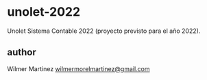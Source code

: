 # unolet-2022
Unolet Sistema Contable 2022 (proyecto previsto para el año 2022).

## author
Wilmer Martinez <wilmermorelmartinez@gmail.com>
